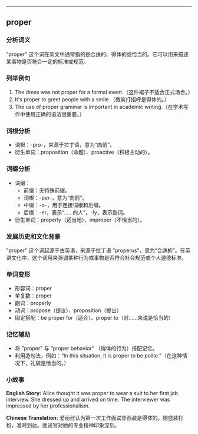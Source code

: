 
---------------
## proper
### 分析词义
"proper" 这个词在英文中通常指的是合适的、得体的或恰当的。它可以用来描述某事物是否符合一定的标准或规范。

### 列举例句
1. The dress was not proper for a formal event.（这件裙子不适合正式场合。）
2. It's proper to greet people with a smile.（微笑打招呼是得体的。）
3. The use of proper grammar is important in academic writing.（在学术写作中使用正确的语法很重要。）

### 词根分析
- 词根：-pro-，来源于拉丁语，意为“向前”。
- 衍生单词：proposition（命题）、proactive（积极主动的）。

### 词缀分析
- 词缀：
  - 前缀：无特殊前缀。
  - 词根：-per-，意为“向前”。
  - 中缀：-o-，用于连接词根和后缀。
  - 后缀：-er，表示“……的人”，-ly，表示副词。
- 衍生单词：properly（适当地）、improper（不恰当的）。

### 发展历史和文化背景
"proper" 这个词起源于古英语，来源于拉丁语 "properus"，意为“合适的”。在英语文化中，这个词用来强调某种行为或事物是否符合社会规范或个人道德标准。

### 单词变形
- 形容词：proper
- 单复数：proper
- 副词：properly
- 动词：propose（提议）、proposition（提出）
- 固定搭配：be proper for（适合）、proper to（对……来说是恰当的）

### 记忆辅助
- 将 "proper" 与 “proper behavior” （得体的行为）搭配记忆。
- 利用造句法，例如：“In this situation, it is proper to be polite.”（在这种情况下，礼貌是恰当的。）

### 小故事
**English Story:**
Alice thought it was proper to wear a suit to her first job interview. She dressed up and arrived on time. The interviewer was impressed by her professionalism.

**Chinese Translation:**
爱丽丝认为第一次工作面试穿西装是得体的。她盛装打扮，准时到达。面试官对她的专业精神印象深刻。

